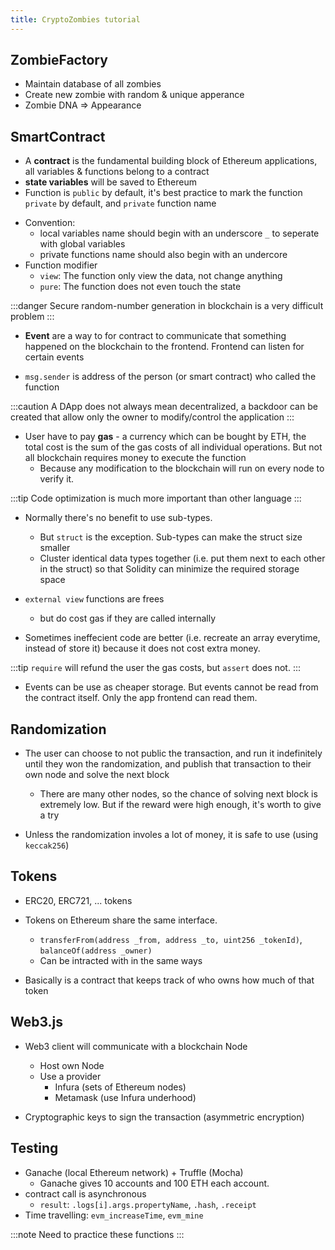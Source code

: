 ```yaml
---
title: CryptoZombies tutorial
---
```


## ZombieFactory

- Maintain database of all zombies
- Create new zombie with random & unique apperance
- Zombie DNA => Appearance

## SmartContract

- A **contract** is the fundamental building block of Ethereum applications, all variables & functions belong to a contract
- **state variables** will be saved to Ethereum
- Function is `public` by default, it's best practice to mark the function `private` by default, and `private` function name

* Convention:
  - local variables name should begin with an underscore `_` to seperate with global variables
  - private functions name should also begin with an undercore
* Function modifier
  - `view`: The function only view the data, not change anything
  - `pure`: The function does not even touch the state

:::danger
Secure random-number generation in blockchain is a very difficult problem
:::

- **Event** are a way to for contract to communicate that something happened on the blockchain to the frontend. Frontend can listen for certain events

- `msg.sender` is address of the person (or smart contract) who called the function

:::caution
A DApp does not always mean decentralized, a backdoor can be created that allow only the owner to modify/control the application
:::

- User have to pay **gas** - a currency which can be bought by ETH, the total cost is the sum of the gas costs of all individual operations. But not all blockchain requires money to execute the function
  - Because any modification to the blockchain will run on every node to verify it.

:::tip
Code optimization is much more important than other language
:::

- Normally there's no benefit to use sub-types.

  - But `struct` is the exception. Sub-types can make the struct size smaller
  - Cluster identical data types together (i.e. put them next to each other in the struct) so that Solidity can minimize the required storage space

- `external view` functions are frees

  - but do cost gas if they are called internally

- Sometimes ineffecient code are better (i.e. recreate an array everytime, instead of store it) because it does not cost extra money.

:::tip
`require` will refund the user the gas costs, but `assert` does not.
:::

- Events can be use as cheaper storage. But events cannot be read from the contract itself. Only the app frontend can read them.

## Randomization

- The user can choose to not public the transaction, and run it indefinitely until they won the randomization, and publish that transaction to their own node and solve the next block

  - There are many other nodes, so the chance of solving next block is extremely low. But if the reward were high enough, it's worth to give a try

- Unless the randomization involes a lot of money, it is safe to use (using `keccak256`)

## Tokens

- ERC20, ERC721, ... tokens

- Tokens on Ethereum share the same interface.

  - `transferFrom(address _from, address _to, uint256 _tokenId)`, `balanceOf(address _owner)`
  - Can be intracted with in the same ways

- Basically is a contract that keeps track of who owns how much of that token

## Web3.js

- Web3 client will communicate with a blockchain Node

  - Host own Node
  - Use a provider
    - Infura (sets of Ethereum nodes)
    - Metamask (use Infura underhood)

- Cryptographic keys to sign the transaction (asymmetric encryption)

## Testing

- Ganache (local Ethereum network) + Truffle (Mocha)
  - Ganache gives 10 accounts and 100 ETH each account.
- contract call is asynchronous
  - `result`: `.logs[i].args.propertyName`, `.hash`, `.receipt`
- Time travelling: `evm_increaseTime`, `evm_mine`

:::note
Need to practice these functions
:::
